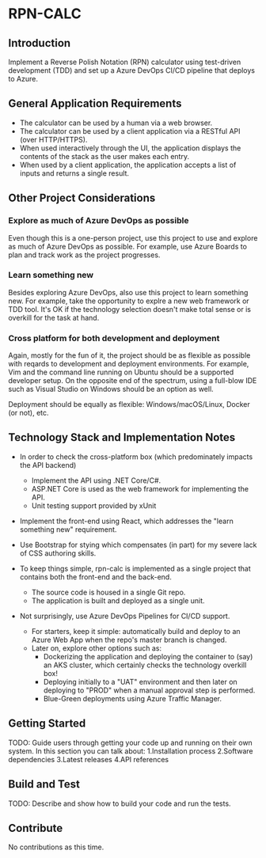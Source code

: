 # RPN-CALC

## Introduction

Implement a Reverse Polish Notation (RPN) calculator using test-driven
development (TDD) and set up a Azure DevOps CI/CD pipeline that deploys to Azure.

## General Application Requirements

* The calculator can be used by a human via a web browser.
* The calculator can be used by a client application via a RESTful API (over HTTP/HTTPS).
* When used interactively through the UI, the application displays the contents of the stack as the user makes each entry.
* When used by a client application, the application accepts a list of inputs and returns a single result.

## Other Project Considerations

### Explore as much of Azure DevOps as possible

Even though this is a one-person project, use this project to use and explore as much of Azure DevOps as possible.
For example, use Azure Boards to plan and track work as the project progresses.

### Learn something new

Besides exploring Azure DevOps, also use this project to learn something new.
For example, take the opportunity to explre a new web framework or TDD tool.
It's OK if the technology selection doesn't make total sense or is overkill for the task at hand.

### Cross platform for both development and deployment

Again, mostly for the fun of it, the project should be as flexible as possible
with reqards to development and deployment environments.
For example, Vim and the command line running on Ubuntu should be a supported developer setup.
On the opposite end of the spectrum, using a full-blow IDE such as Visual Studio on Windows
should be an option as well.

Deployment should be equally as flexible: Windows/macOS/Linux, Docker (or not), etc.

## Technology Stack and Implementation Notes

* In order to check the cross-platform box (which predominately impacts the API backend)
  * Implement the API using .NET Core/C#.
  * ASP.NET Core is used as the web framework for implementing the API.
  * Unit testing support provided by xUnit

* Implement the front-end using React, which addresses the "learn something new" requirement.

* Use Bootstrap for stying which compensates (in part) for my severe lack of CSS authoring skills.

* To keep things simple, rpn-calc is implemented as a single project that contains both the front-end and the back-end.
  * The source code is housed in a single Git repo.
  * The application is built and deployed as a single unit.
  
* Not surprisingly, use Azure DevOps Pipelines for CI/CD support.
  * For starters, keep it simple: automatically build and deploy to an Azure Web App when the repo's master branch is changed.
  * Later on, explore other options such as:
    * Dockerizing the application and deploying the container to (say) an AKS cluster, which certainly checks the technology overkill box!
    * Deploying initially to a "UAT" environment and then later on deploying to "PROD" when a manual approval step is performed.
    * Blue-Green deployments using Azure Traffic Manager.

## Getting Started

TODO: Guide users through getting your code up and running on their own system. In this section you can talk about:
1.Installation process
2.Software dependencies
3.Latest releases
4.API references

## Build and Test

TODO: Describe and show how to build your code and run the tests.

## Contribute

No contributions as this time.